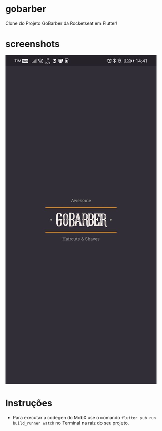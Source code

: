 # gobarber

Clone do Projeto GoBarber da Rocketseat em Flutter!

# screenshots


![Tela da aplicação](screens/screen1.jpg)


# Instruções

- Para executar a codegen do MobX use o comando `flutter pub run build_runner watch` no Terminal na raiz do seu projeto.

